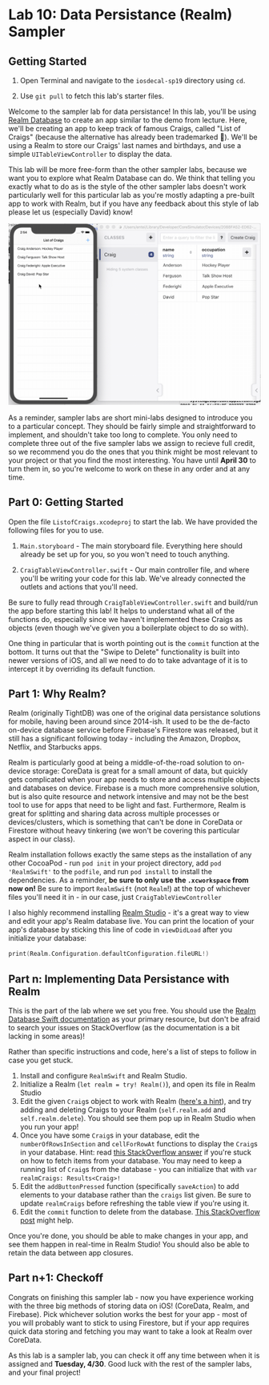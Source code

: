 # Lab 10: Data Persistance (Realm) Sampler

## Getting Started

1. Open Terminal and navigate to the `iosdecal-sp19` directory using `cd`.

2. Use `git pull` to fetch this lab's starter files.

Welcome to the sampler lab for data persistance! In this lab, you'll be using [Realm Database](https://realm.io/products/realm-database) to create an app similar to the demo from lecture. Here, we'll be creating an app to keep track of famous Craigs, called "List of Craigs" (because the alternative has already been trademarked 🤔). We'll be using a Realm to store our Craigs' last names and birthdays, and use a simple `UITableViewController` to display the data.

This lab will be more free-form than the other sampler labs, because we want you to explore what Realm Database can do. We think that telling you exactly what to do as is the style of the other sampler labs doesn't work particularly well for this particular lab as you're mostly adapting a pre-built app to work with Realm, but if you have any feedback about this style of lab please let us (especially David) know!

<center>
<img src="assets/final-product.gif" width="600">
</center>

As a reminder, sampler labs are short mini-labs designed to introduce you to a particular concept. They should be fairly simple and straightforward to implement, and shouldn't take too long to complete. You only need to complete three out of the five sampler labs we assign to recieve full credit, so we recommend you do the ones that you think might be most relevant to your project or that you find the most interesting. You have until **April 30** to turn them in, so you're welcome to work on these in any order and at any time.

## Part 0: Getting Started

Open the file `ListofCraigs.xcodeproj` to start the lab. We have provided the following files for you to use. 

1. `Main.storyboard` - The main storyboard file. Everything here should already be set up for you, so you won't need to touch anything.

2. `CraigTableViewController.swift` - Our main controller file, and where you'll be writing your code for this lab. We've already connected the outlets and actions that you'll need.

Be sure to fully read through `CraigTableViewController.swift` and build/run the app before starting this lab! It helps to understand what all of the functions do, especially since we haven't implemented these Craigs as objects (even though we've given you a boilerplate object to do so with).

One thing in particular that is worth pointing out is the `commit` function at the bottom. It turns out that the "Swipe to Delete" functionality is built into newer versions of iOS, and all we need to do to take advantage of it is to intercept it by overriding its default function.

## Part 1: Why Realm?

Realm (originally TightDB) was one of the original data persistance solutions for mobile, having been around since 2014-ish. It used to be the de-facto on-device database service before Firebase's Firestore was released, but it still has a significant following today - including the Amazon, Dropbox, Netflix, and Starbucks apps. 

Realm is particularly good at being a middle-of-the-road solution to on-device storage: CoreData is great for a small amount of data, but quickly gets complicated when your app needs to store and access multiple objects and databases on device. Firebase is a much more comprehensive solution, but is also quite resource and network intensive and may not be the best tool to use for apps that need to be light and fast. Furthermore, Realm is great for splitting and sharing data across multiple processes or devices/clusters, which is something that can't be done in CoreData or Firestore without heavy tinkering (we won't be covering this particular aspect in our class).

Realm installation follows exactly the same steps as the installation of any other CocoaPod - run `pod init` in your project directory, add `pod 'RealmSwift'` to the `podfile`, and run `pod install` to install the dependencies. As a reminder, **be sure to only use the `.xcworkspace` from now on!** Be sure to import `RealmSwift` (not `Realm`!) at the top of whichever files you'll need it in - in our case, just `CraigTableViewController`

I also highly recommend installing [Realm Studio](https://realm.io/products/realm-studio/) - it's a great way to view and edit your app's Realm database live. You can print the location of your app's database by sticking this line of code in `viewDidLoad` after you initialize your database:

```swift
print(Realm.Configuration.defaultConfiguration.fileURL!)
```

## Part n: Implementing Data Persistance with Realm

This is the part of the lab where we set you free. You should use the [Realm Database Swift documentation](https://realm.io/docs/swift/latest#getting-started) as your primary resource, but don't be afraid to search your issues on StackOverflow (as the documentation is a bit lacking in some areas)!

Rather than specific instructions and code, here's a list of steps to follow in case you get stuck.

1. Install and configure `RealmSwift` and Realm Studio.
2. Initialize a Realm (`let realm = try! Realm()`), and open its file in Realm Studio
3. Edit the given `Craig`s object to work with Realm ([here's a hint](https://stackoverflow.com/a/47955157)), and try adding and deleting Craigs to your Realm (`self.realm.add` and `self.realm.delete`). You should see them pop up in Realm Studio when you run your app!
4. Once you have some `Craig`s in your database, edit the `numberOfRowsInSection` and `cellForRowAt` functions to display the `Craig`s in your database. Hint: read [this StackOverflow answer](https://stackoverflow.com/a/40049459) if you're stuck on how to fetch items from your database. You may need to keep a running list of `Craig`s from the database - you can initialize that with `var realmCraigs: Results<Craig>!`
5. Edit the `addButtonPressed` function (specifically `saveAction`) to add elements to your database rather than the `craigs` list given. Be sure to update `realmCraigs` before refreshing the table view if you're using it.
6. Edit the `commit` function to delete from the database. [This StackOverflow post](https://stackoverflow.com/a/54278474) might help.

Once you're done, you should be able to make changes in your app, and see them happen in real-time in Realm Studio! You should also be able to retain the data between app closures.

## Part n+1: Checkoff
Congrats on finishing this sampler lab - now you have experience working with the three big methods of storing data on iOS! (CoreData, Realm, and Firebase). Pick whichever solution works the best for your app - most of you will probably want to stick to using Firestore, but if your app requires quick data storing and fetching you may want to take a look at Realm over CoreData.

As this lab is a sampler lab, you can check it off any time between when it is assigned and **Tuesday, 4/30**. Good luck with the rest of the sampler labs, and your final project!



<br><br>